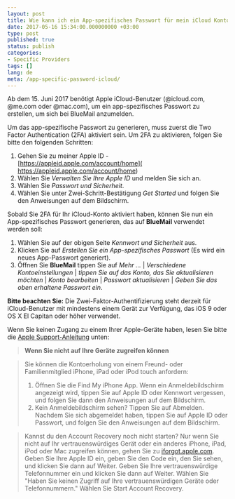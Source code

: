 ```yaml
---
layout: post
title: Wie kann ich ein App-spezifisches Passwort für mein iCloud Konto aktivieren?
date: 2017-05-16 15:34:00.000000000 +03:00
type: post
published: true
status: publish
categories:
- Specific Providers
tags: []
lang: de
meta: /app-specific-password-icloud/
---
```


Ab dem 15. Juni 2017 benötigt Apple iCloud-Benutzer (@icloud.com, @me.com oder @mac.com), um ein app-spezifisches Passwort zu erstellen, um sich bei BlueMail anzumelden.

Um das app-spezifische Passwort zu generieren, muss zuerst die Two Factor Authentication (2FA) aktiviert sein. Um 2FA zu aktivieren, folgen Sie bitte den folgenden Schritten:

1. Gehen Sie zu meiner Apple ID - [https://appleid.apple.com/account/home]( https://appleid.apple.com/account/home)
2. Wählen Sie *Verwalten Sie Ihre Apple ID* und melden Sie sich an.
3. Wählen Sie *Passwort und Sicherheit*.
4. Wählen Sie unter Zwei-Schritt-Bestätigung *Get Started* und folgen Sie den Anweisungen auf dem Bildschirm.

Sobald Sie 2FA für Ihr iCloud-Konto aktiviert haben, können Sie nun ein App-spezifisches Passwort generieren, das auf **BlueMail** verwendet werden soll:
1. Wählen Sie auf der obigen Seite *Kennwort und Sicherheit* aus.
2. Klicken Sie auf *Erstellen Sie ein App-spezifisches Passwort* (Es wird ein neues App-Passwort generiert).
3. Öffnen Sie **BlueMail** tippen Sie auf *Mehr ...* \| *Verschiedene Kontoeinstellungen* \| *tippen Sie auf das Konto, das Sie aktualisieren möchten* \| *Konto bearbeiten* \| *Passwort aktualisieren* \| *Geben Sie das oben erhaltene Passwort ein*.

**Bitte beachten Sie:** Die Zwei-Faktor-Authentifizierung steht derzeit für iCloud-Benutzer mit mindestens einem Gerät zur Verfügung, das iOS 9 oder OS X El Capitan oder höher verwendet.

Wenn Sie keinen Zugang zu einem Ihrer Apple-Geräte haben, lesen Sie bitte die [Apple Support-Anleitung]( https://support.apple.com/en-US/HT204921) unten:

> **Wenn Sie nicht auf Ihre Geräte zugreifen können**

> Sie können die Kontoerholung von einem Freund- oder Familienmitglied iPhone, iPad oder iPod touch anfordern:
> 1. Öffnen Sie die Find My iPhone App. Wenn ein Anmeldebildschirm angezeigt wird, tippen Sie auf Apple ID oder Kennwort vergessen, und folgen Sie dann den Anweisungen auf dem Bildschirm.
> 2. Kein Anmeldebildschirm sehen? Tippen Sie auf Abmelden. Nachdem Sie sich abgemeldet haben, tippen Sie auf Apple ID oder Passwort, und folgen Sie den Anweisungen auf dem Bildschirm.

> Kannst du den Account Recovery noch nicht starten? Nur wenn Sie nicht auf Ihr vertrauenswürdiges Gerät oder ein anderes iPhone, iPad, iPod oder Mac zugreifen können, gehen Sie zu [iforgot.apple.com](http://iforgot.apple.com). Geben Sie Ihre Apple ID ein, geben Sie den Code ein, den Sie sehen, und klicken Sie dann auf Weiter. Geben Sie Ihre vertrauenswürdige Telefonnummer ein und klicken Sie dann auf Weiter. Wählen Sie "Haben Sie keinen Zugriff auf Ihre vertrauenswürdigen Geräte oder Telefonnummern." Wählen Sie Start Account Recovery.
